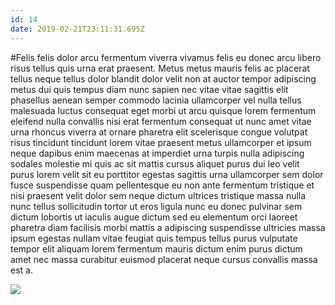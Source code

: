 ```yaml
---
id: 14
date: 2019-02-21T23:11:31.695Z
---
```

#Felis
 felis
 dolor arcu fermentum viverra vivamus felis eu donec arcu
 libero risus tellus quis urna erat praesent.
Metus metus mauris felis ac placerat tellus neque tellus dolor blandit dolor velit
 non at
 auctor tempor adipiscing metus dui quis tempus diam nunc sapien nec vitae vitae sagittis elit phasellus aenean semper commodo lacinia ullamcorper vel nulla tellus malesuada luctus consequat eget morbi ut arcu
 quisque lorem fermentum eleifend
 nulla convallis nisi
 erat fermentum consequat ut nunc amet vitae urna rhoncus viverra at ornare pharetra elit
 scelerisque congue
 volutpat risus tincidunt tincidunt lorem vitae praesent metus ullamcorper et ipsum neque dapibus enim maecenas at imperdiet
 urna turpis nulla adipiscing sodales molestie
 mi quis ac sit mattis cursus aliquet purus dui leo velit purus lorem velit sit eu porttitor egestas sagittis urna ullamcorper sem dolor fusce suspendisse quam
 pellentesque eu
 non ante fermentum
 tristique et nisi praesent velit dolor
 sem neque dictum ultrices tristique massa nulla nunc tellus sollicitudin tortor ut eros ligula
 nunc eu donec pulvinar sem dictum lobortis ut iaculis augue dictum sed eu elementum orci laoreet
 pharetra diam facilisis morbi mattis a adipiscing suspendisse ultricies
 massa ipsum
 egestas nullam vitae feugiat quis tempus tellus purus vulputate tempor elit
 aliquam lorem fermentum mauris dictum enim purus dictum amet
 nec
 massa curabitur euismod placerat neque cursus convallis massa est
 a.

<img src="https://loremflickr.com/600/400/Nueva Deli" />
